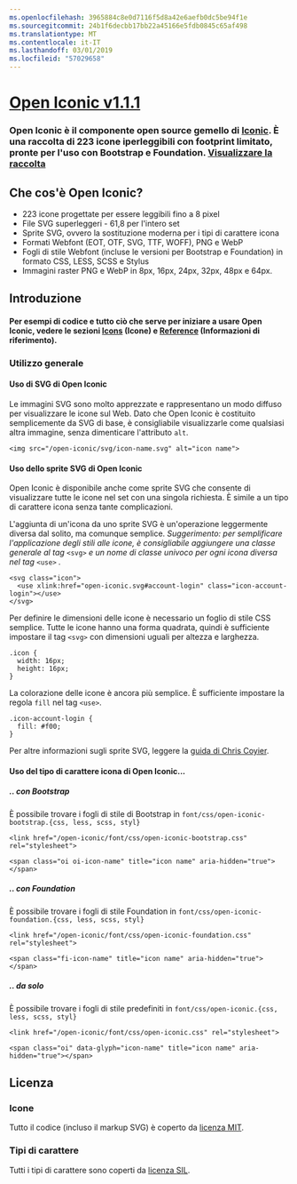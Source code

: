 ```yaml
---
ms.openlocfilehash: 3965884c8e0d7116f5d8a42e6aefb0dc5be94f1e
ms.sourcegitcommit: 24b1f6decbb17bb22a45166e5fdb0845c65af498
ms.translationtype: MT
ms.contentlocale: it-IT
ms.lasthandoff: 03/01/2019
ms.locfileid: "57029658"
---
```

<a name="open-iconic-v111httpuseiconiccomopen"></a>[Open Iconic v1.1.1](http://useiconic.com/open)
===========

### <a name="open-iconic-is-the-open-source-sibling-of-iconichttpuseiconiccom-it-is-a-hyper-legible-collection-of-223-icons-with-a-tiny-footprintmdashready-to-use-with-bootstrap-and-foundation-view-the-collectionhttpuseiconiccomopenicons"></a>Open Iconic è il componente open source gemello di [Iconic](http://useiconic.com). È una raccolta di 223 icone iperleggibili con footprint limitato, pronte per l'uso con Bootstrap e Foundation. [Visualizzare la raccolta](http://useiconic.com/open#icons)



## <a name="whats-in-open-iconic"></a>Che cos'è Open Iconic?

* 223 icone progettate per essere leggibili fino a 8 pixel
* File SVG superleggeri - 61,8 per l'intero set 
* Sprite SVG, ovvero la sostituzione moderna per i tipi di carattere icona
* Formati Webfont (EOT, OTF, SVG, TTF, WOFF), PNG e WebP
* Fogli di stile Webfont (incluse le versioni per Bootstrap e Foundation) in formato CSS, LESS, SCSS e Stylus
* Immagini raster PNG e WebP in 8px, 16px, 24px, 32px, 48px e 64px.


## <a name="getting-started"></a>Introduzione

#### <a name="for-code-samples-and-everything-else-you-need-to-get-started-with-open-iconic-check-out-our-iconshttpuseiconiccomopenicons-and-referencehttpuseiconiccomopenreference-sections"></a>Per esempi di codice e tutto ciò che serve per iniziare a usare Open Iconic, vedere le sezioni [Icons](http://useiconic.com/open#icons) (Icone) e [Reference](http://useiconic.com/open#reference) (Informazioni di riferimento).

### <a name="general-usage"></a>Utilizzo generale

#### <a name="using-open-iconics-svgs"></a>Uso di SVG di Open Iconic

Le immagini SVG sono molto apprezzate e rappresentano un modo diffuso per visualizzare le icone sul Web. Dato che Open Iconic è costituito semplicemente da SVG di base, è consigliabile visualizzarle come qualsiasi altra immagine, senza dimenticare l'attributo `alt`.

```
<img src="/open-iconic/svg/icon-name.svg" alt="icon name">
```

#### <a name="using-open-iconics-svg-sprite"></a>Uso dello sprite SVG di Open Iconic

Open Iconic è disponibile anche come sprite SVG che consente di visualizzare tutte le icone nel set con una singola richiesta. È simile a un tipo di carattere icona senza tante complicazioni.

L'aggiunta di un'icona da uno sprite SVG è un'operazione leggermente diversa dal solito, ma comunque semplice. *Suggerimento: per semplificare l'applicazione degli stili alle icone, è consigliabile aggiungere una classe generale al tag*  `<svg>` *e un nome di classe univoco per ogni icona diversa nel tag*  `<use>` *.*  

```
<svg class="icon">
  <use xlink:href="open-iconic.svg#account-login" class="icon-account-login"></use>
</svg>
```

Per definire le dimensioni delle icone è necessario un foglio di stile CSS semplice. Tutte le icone hanno una forma quadrata, quindi è sufficiente impostare il tag `<svg>` con dimensioni uguali per altezza e larghezza.

```
.icon {
  width: 16px;
  height: 16px;
}
```

La colorazione delle icone è ancora più semplice. È sufficiente impostare la regola `fill` nel tag `<use>`.

```
.icon-account-login {
  fill: #f00;
}
```

Per altre informazioni sugli sprite SVG, leggere la [guida di Chris Coyier](http://css-tricks.com/svg-sprites-use-better-icon-fonts/).

#### <a name="using-open-iconics-icon-font"></a>Uso del tipo di carattere icona di Open Iconic...


##### <a name="with-bootstrap"></a>.. con Bootstrap

È possibile trovare i fogli di stile di Bootstrap in `font/css/open-iconic-bootstrap.{css, less, scss, styl}`


```
<link href="/open-iconic/font/css/open-iconic-bootstrap.css" rel="stylesheet">
```


```
<span class="oi oi-icon-name" title="icon name" aria-hidden="true"></span>
```

##### <a name="with-foundation"></a>.. con Foundation

È possibile trovare i fogli di stile Foundation in `font/css/open-iconic-foundation.{css, less, scss, styl}`

```
<link href="/open-iconic/font/css/open-iconic-foundation.css" rel="stylesheet">
```


```
<span class="fi-icon-name" title="icon name" aria-hidden="true"></span>
```

##### <a name="on-its-own"></a>.. da solo

È possibile trovare i fogli di stile predefiniti in `font/css/open-iconic.{css, less, scss, styl}`

```
<link href="/open-iconic/font/css/open-iconic.css" rel="stylesheet">
```

```
<span class="oi" data-glyph="icon-name" title="icon name" aria-hidden="true"></span>
```


## <a name="license"></a>Licenza

### <a name="icons"></a>Icone

Tutto il codice (incluso il markup SVG) è coperto da [licenza MIT](http://opensource.org/licenses/MIT).

### <a name="fonts"></a>Tipi di carattere

Tutti i tipi di carattere sono coperti da [licenza SIL](http://scripts.sil.org/cms/scripts/page.php?item_id=OFL_web).

